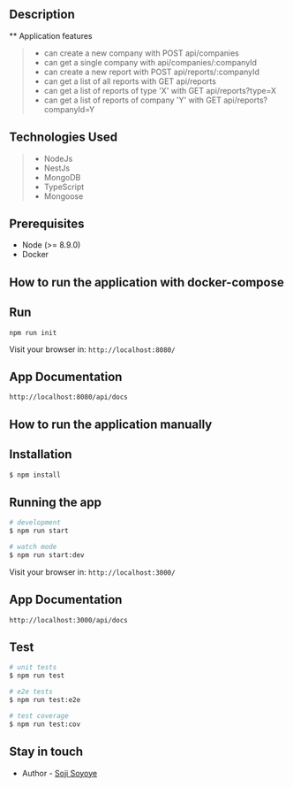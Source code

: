 
  ## Description

** Application features

>- can create a new company with POST api/companies
>- can get a single company with api/companies/:companyId
>- can create a new report with POST api/reports/:companyId
>- can get a list of all reports with GET api/reports
>- can get a list of reports of type 'X' with GET api/reports?type=X
>- can get a list of reports of company 'Y' with GET api/reports?companyId=Y

## Technologies Used

>- NodeJs
>- NestJs
>- MongoDB
>- TypeScript
>- Mongoose

## Prerequisites
- Node (>= 8.9.0)
- Docker

## How to run the application with docker-compose

## Run
```
npm run init
```

Visit your browser in: `http://localhost:8080/`

## App Documentation

`http://localhost:8080/api/docs`

## 

## How to run the application manually
## Installation

```bash
$ npm install
```

## Running the app

```bash
# development
$ npm run start

# watch mode
$ npm run start:dev
```
Visit your browser in: `http://localhost:3000/`

## App Documentation

`http://localhost:3000/api/docs`


## Test

```bash
# unit tests
$ npm run test

# e2e tests
$ npm run test:e2e

# test coverage
$ npm run test:cov
```


## Stay in touch

- Author - [Soji Soyoye](https://www.linkedin.com/in/soyoye-olusoji-134257133/)

